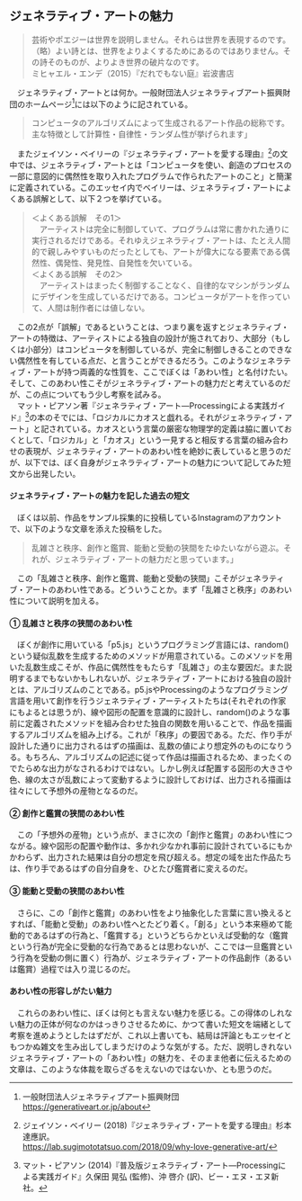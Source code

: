 ## ジェネラティブ・アートの魅力
>芸術やポエジーは世界を説明しません。それらは世界を表現するのです。（略）よい詩とは、世界をよりよくするためにあるのではありません。その詩そのものが、よりよき世界の破片なのです。  
ミヒャエル・エンデ（2015）『だれでもない庭』岩波書店
>

　ジェネラティブ・アートとは何か。一般財団法人ジェネラティブアート振興財団のホームページ[^1]には以下のように記されている。
>コンピュータのアルゴリズムによって生成されるアート作品の総称です。主な特徴として計算性・自律性・ランダム性が挙げられます」
>
　またジェイソン・ベイリーの『ジェネラティブ・アートを愛する理由』[^2]の文中では、ジェネラティブ・アートとは「コンピュータを使い、創造のプロセスの一部に意図的に偶然性を取り入れたプログラムで作られたアートのこと」と簡潔に定義されている。このエッセイ内でベイリーは、ジェネラティブ・アートによくある誤解として、以下２つを挙げている。

>＜よくある誤解　その1＞  
　アーティストは完全に制御していて、プログラムは常に書かれた通りに実行されるだけである。それゆえジェネラティブ・アートは、たとえ人間的で親しみやすいものだったとしても、アートが偉大になる要素である偶然性、偶発性、発見性、自発性を欠いている。  
＜よくある誤解　その2＞  
　アーティストはまったく制御することなく、自律的なマシンがランダムにデザインを生成しているだけである。コンピュータがアートを作っていて、人間は制作者には値しない。
>
　この2点が「誤解」であるということは、つまり裏を返すとジェネラティブ・アートの特徴は、アーティストによる独自の設計が施されており、大部分（もしくは小部分）はコンピュータを制御しているが、完全に制御しきることのできない偶然性を有している点だ、と言うことができるだろう。このようなジェネラティブ・アートが持つ両義的な性質を、ここでぼくは「あわい性」と名付けたい。そして、このあわい性こそがジェネラティブ・アートの魅力だと考えているのだが、この点についてもう少し考察を試みる。  
　マット・ピアソン著『ジェネラティブ・アート―Processingによる実践ガイド』[^3]の本のそでには、「ロジカルにカオスと戯れる。それがジェネラティブ・アート」と記されている。カオスという言葉の厳密な物理学的定義は脇に置いておくとして、「ロジカル」と「カオス」という一見すると相反する言葉の組み合わせの表現が、ジェネラティブ・アートのあわい性を絶妙に表していると思うのだが、以下では、ぼく自身がジェネラティブ・アートの魅力について記してみた短文から出発したい。

#### ジェネラティブ・アートの魅力を記した過去の短文
　ぼくは以前、作品をサンプル採集的に投稿しているInstagramのアカウントで、以下のような文章を添えた投稿をした。
>乱雑さと秩序、創作と鑑賞、能動と受動の狭間をたゆたいながら遊ぶ。それが、ジェネラティブ・アートの魅力だと思っています。」
>
　この「乱雑さと秩序、創作と鑑賞、能動と受動の狭間」こそがジェネラティブ・アートのあわい性である。どういうことか。まず「乱雑さと秩序」のあわい性について説明を加える。

#### ① 乱雑さと秩序の狭間のあわい性
　ぼくが創作に用いている「p5.js」というプログラミング言語には、random()という疑似乱数を生成するためのメソッドが用意されている。このメソッドを用いた乱数生成こそが、作品に偶然性をもたらす「乱雑さ」の主な要因だ。また説明するまでもないかもしれないが、ジェネラティブ・アートにおける独自の設計とは、アルゴリズムのことである。p5.jsやProcessingのようなプログラミング言語を用いて創作を行うジェネラティブ・アーティストたちは(それぞれの作家にもよるとは思うが)、線や図形の配置を意識的に設計し、random()のような事前に定義されたメソッドを組み合わせた独自の関数を用いることで、作品を描画するアルゴリズムを組み上げる。これが「秩序」の要因である。ただ、作り手が設計した通りに出力されるはずの描画は、乱数の値により想定外のものになりうる。もちろん、アルゴリズムの記述に従って作品は描画されるため、まったくのでたらめな出力がなされるわけではない。しかし例えば配置する図形の大きさや色、線の太さが乱数によって変動するように設計しておけば、出力される描画は往々にして予想外の産物となるのだ。　　

#### ➁ 創作と鑑賞の狭間のあわい性
　この「予想外の産物」という点が、まさに次の「創作と鑑賞」のあわい性につながる。線や図形の配置や動作は、多かれ少なかれ事前に設計されているにもかかわらず、出力された結果は自分の想定を飛び超える。想定の域を出た作品たちは、作り手であるはずの自分自身を、ひとたび鑑賞者に変えるのだ。

#### ③ 能動と受動の狭間のあわい性
　さらに、この「創作と鑑賞」のあわい性をより抽象化した言葉に言い換えるとすれば、「能動と受動」のあわい性へとたどり着く。「創る」という本来極めて能動的であるはずの行為と、「鑑賞する」というどちらかといえば受動的な（鑑賞という行為が完全に受動的な行為であるとは思わないが、ここでは一旦鑑賞という行為を受動の側に置く）行為が、ジェネラティブ・アートの作品創作（あるいは鑑賞）過程では入り混じるのだ。

#### あわい性の形容しがたい魅力
　これらのあわい性に、ぼくは何とも言えない魅力を感じる。この得体のしれない魅力の正体が何なのかはっきりさせるために、かつて書いた短文を端緒として考察を進めようとしたはずだが、これ以上書いても、結局は評論ともエッセイともつかぬ雑文を生み出してしまうだけのような気がする。ただ、説明しきれないジェネラティブ・アートの「あわい性」の魅力を、そのまま他者に伝えるための文章は、このような体裁を取らざるをえないのではないか、とも思うのだ。

[^1]: 一般財団法人ジェネラティブアート振興財団  
https://generativeart.or.jp/about
[^2]: ジェイソン・ベイリー (2018)『ジェネラティブ・アートを愛する理由』杉本達應訳。  
https://lab.sugimototatsuo.com/2018/09/why-love-generative-art/
[^3]: マット・ピアソン (2014)『普及版ジェネラティブ・アート―Processingによる実践ガイド』久保田 晃弘 (監修)、沖 啓介 (訳)、ビー・エヌ・エヌ新社。
